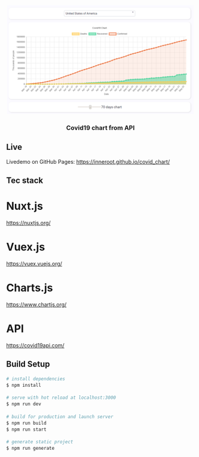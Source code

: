 <h3 align="center">
    <img src="https://raw.githubusercontent.com/inneroot/covid_chart/master/readme.png" width="500" alt="preview">
</h3>

<h3 align="center">
    Covid19 chart from API
</h3>

## Live
Livedemo on GitHub Pages:
https://inneroot.github.io/covid_chart/

## Tec stack
# Nuxt.js
https://nuxtjs.org/
# Vuex.js
https://vuex.vuejs.org/
# Charts.js
https://www.chartjs.org/
# API
https://covid19api.com/

## Build Setup

```bash
# install dependencies
$ npm install

# serve with hot reload at localhost:3000
$ npm run dev

# build for production and launch server
$ npm run build
$ npm run start

# generate static project
$ npm run generate
```
